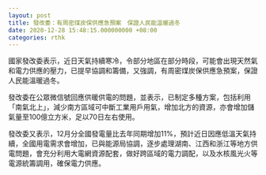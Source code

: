 ```yaml
---
layout: post
title: 發改委：有周密煤炭保供應急預案　保證人民能溫暖過冬
date: 2020-12-28 15:48:15.000000000 +08:00
categories: rthk
---
```


國家發改委表示，近日天氣持續寒冷，令部分地區在部分時段，可能會出現天然氣和電力供應的壓力，已提早協調和籌備，又強調，有周密煤炭保供應急預案，保證人民能溫暖過冬。

發改委在公眾微信號回應供暖供電的問題，並表示，已制定多種方案，包括利用「南氣北上」，減少南方區域可中斷工業用戶用氣，增加北方的資源，亦會增加儲氣量至100億立方米，足以70日左右使用。

發改委又表示，12月分全國發電量比去年同期增加11%，預計近日因應低溫天氣持續，全國用電需求會增加，已與能源局協調，逐步處理湖南、江西和浙江等地方供電問題，會充分利用大電網資源配套，做好跨區域的電力調配，以及水核風光火等電源統籌調用，確保電力供應。
